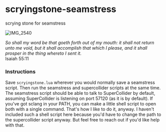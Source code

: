 # scryingstone-seamstress
scrying stone for seamstress

![IMG_2540](https://github.com/user-attachments/assets/2e57cf75-e5e7-4cee-be77-921bc32f0ba9)

_So shall my word be that goeth forth out of my mouth: it shall not return unto me void, but it shall accomplish that which I please, and it shall prosper in the thing whereto I sent it._ <br>
Isaiah 55:11

### Instructions

Save `scryingstone.lua` wherever you would normally save a seamstress script. Then run the seamstress and supercollider scripts at the same time. The seamstress script should be able to talk to SuperCollider by default, assuming SuperCollider is listening on port 57120 (as it is by default). If you've got sclang in your PATH, you can make a little shell script to open both with a single command. That's how I like to do it, anyway. I haven't included such a shell script here because you'd have to change the path to the supercollider script anyway. But feel free to reach out if you'd like help with that.
